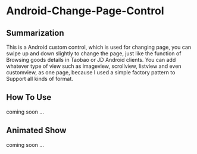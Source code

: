 # Android-Change-Page-Control

## Summarization
This is a Android custom control, which is used for changing page, you can swipe up and down slightly to change the page, just like the function of Browsing goods details in Taobao or JD Android clients. You can add whatever type of view such as imageview, scrollview, listview and even customview, as one page, because I used a simple factory pattern to Support all kinds of format.

## How To Use
coming soon ...

## Animated Show
coming soon ...

